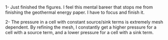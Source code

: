 <!--
.. title: 2017-06-20 daily note
.. slug: 2017-06-20-daily-note
.. date: 2017-06-20 08:24:13 UTC+02:00
.. tags: 
.. category: 
.. link: 
.. description: 
.. type: text
-->

1- Just finished the figures. I feel this mental bareer that stops me from finishing the geothermal energy paper. I have to focus and finish it.

2- The pressure in a cell with constant source/sink terms is extremely mesh dependent. By refining the mesh, I constantly get a higher pressure for a cell with a source term, and a lower pressure for a cell with a sink term.

